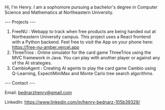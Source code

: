 Hi, I'm Henry. I am a sophomore pursuing a bachelor's degree in Computer Science and Mathematics at Northeastern University.

--- Projects ---
1) FreeNU : Webapp to track when free products are being handed out at Northeastern University campus. This project uses a React frontend with a Python backend.
   Feel free to visit the App on your phone here: https://free-nu-amber.vercel.app
3) ThreeTrios : Online simulator for the card game ThreeTrios using the MVC framework in Java. You can play with another player or against any of the AI strategies.  
4) CambioAgent : Creating AI agents to play the card game Cambio using Q-Learning, ExpectiMiniMax and Monte Carlo tree search algorithms.

--- Contact ---

Email: bednarzhenry@gmail.com 

LinkedIn: https://www.linkedin.com/in/henry-bednarz-105b39329/
